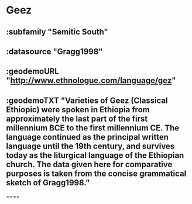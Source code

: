 # Geez



## :subfamily "Semitic South"

## :datasource "Gragg1998"

## :geodemoURL "http://www.ethnologue.com/language/gez"

## :geodemoTXT "Varieties of Geez (Classical Ethiopic) were spoken in Ethiopia from approximately the last part of the first millennium BCE to the first millennium CE. The language continued as the principal written language until the 19th century, and survives today as the liturgical language of the Ethiopian church. The data given here for comparative purposes is taken from the concise grammatical sketch of Gragg1998."

====
